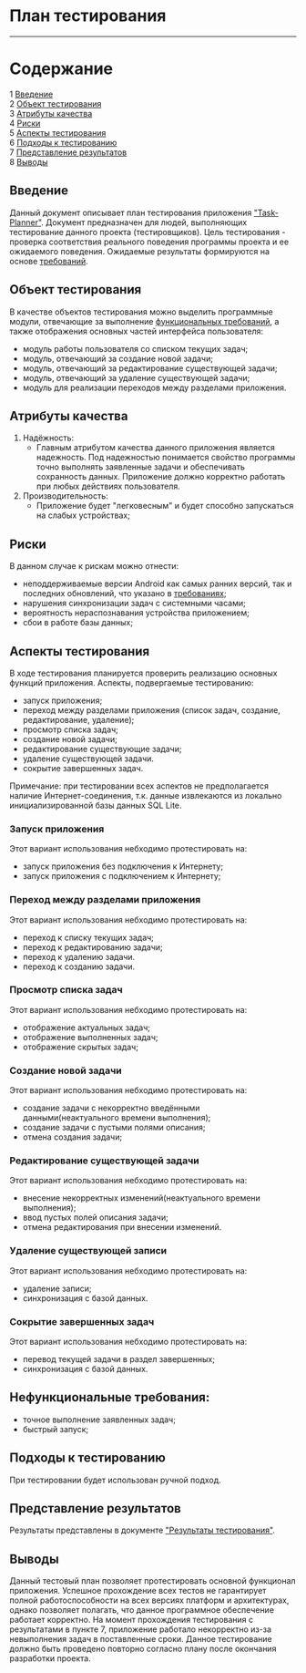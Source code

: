 # План тестирования
---

# Содержание
1 [Введение](#introduction)  
2 [Объект тестирования](#items)  
3 [Атрибуты качества](#quality)  
4 [Риски](#risk)  
5 [Аспекты тестирования](#features)  
6 [Подходы к тестированию](#approach)  
7 [Представление результатов](#pass)  
8 [Выводы](#conclusion)

<a name="introduction"/>

## Введение

Данный документ описывает план тестирования приложения ["Task-Planner"](https://github.com/sasha451/Task-Planner). Документ предназначен для людей, выполняющих тестирование данного проекта (тестировщиков). Цель тестирования - проверка соответствия реального поведения программы проекта и ее ожидаемого поведения. Ожидаемые результаты формируются на основе [требований](https://github.com/sasha451/Task-Planner/blob/master/Documents/SRS.md).

<a name="items"/>

## Объект тестирования

В качестве объектов тестирования можно выделить программные модули, отвечающие за выполнение [функциональных требований](https://github.com/sasha451/Task-Planner/blob/master/Documents/SRS.md#functional_requirements), а также отображения основных частей интерфейса пользователя:

* модуль работы пользователя со списком текущих задач;
* модуль, отвечающий за создание новой задачи;
* модуль, отвечающий за редактирование существующей задачи;
* модуль, отвечающий за удаление существующей задачи;
* модуль для реализации переходов между разделами приложения. 

<a name="quality"/>

## Атрибуты качества

1. Надёжность:
    - Главным атрибутом качества данного приложения является надежность. Под надежностью понимается свойство программы точно выполнять заявленные задачи и обеспечивать сохранность данных. Приложение должно корректно работать при любых действиях пользователя.
2. Производительность:
    - Приложение будет "легковесным" и будет способно запускаться на слабых устройствах;

<a name="risk"/>

## Риски

В данном случае к рискам можно отнести:
* неподдерживаемые версии Android как самых ранних версий, так и последних обновлений, что указано в [требованиях](https://github.com/sasha451/Task-Planner/blob/master/Documents/SRS.md#assumptions_and_dependencies);
* нарушения синхронизации задач с системными часами;
* вероятность нераспознавания устройства приложением;
* сбои в работе базы данных;
<a name="features"/>

## Аспекты тестирования

В ходе тестирования планируется проверить реализацию основных функций приложения. Аспекты, подвергаемые тестированию: 
* запуск приложения;
* переход между разделами приложения (список задач, создание, редактирование, удаление);
* просмотр списка задач;
* создание новой задачи;
* редактирование существующие задачи;
* удаление существующей задачи.
* cокрытие завершенных задач.

Примечание: при тестировании всех аспектов не предполагается наличие Интернет-соединения, т.к. данные извлекаются из локально инициализированной базы данных SQL Lite.

### Запуск приложения
Этот вариант использования небходимо протестировать на:
* запуск приложения без подключения к Интернету;
* запуск приложения с подключением к Интернету;


### Переход между разделами приложения
Этот вариант использования небходимо протестировать на:
* переход к списку текущих задач;
* переход к редактированию задачи;
* переход к удалению задачи.
* переход к созданию задачи.

### Просмотр списка задач
Этот вариант использования небходимо протестировать на:
* отображение актуальных задач;
* отображение выполненных задач;
* отображение скрытых задач;

### Создание новой задачи
Этот вариант использования небходимо протестировать на:
* создание задачи с некорректно введёнными данными(неактуального времени выполнения);
* создание задачи с пустыми полями описания;
* отмена создания задачи;

### Редактирование существующей задачи
Этот вариант использования небходимо протестировать на:
* внесение некорректных изменений(неактуального времени выполнения);
* ввод пустых полей описания задачи;
* отмена редактирования при внесении изменений.

### Удаление существующей записи
Этот вариант использования небходимо протестировать на:
* удаление записи;
* синхронизация с базой данных.

### Сокрытие завершенных задач
Этот вариант использования небходимо протестировать на:
* перевод текущей задачи в раздел завершенных;
* синхронизация с базой данных.

## Нефункциональные требования:
* точное выполнение заявленных задач;
* быстрый запуск;

<a name="approach"/>

## Подходы к тестированию

При тестировании будет использован ручной подход.

<a name="pass"/>

## Представление результатов

Результаты представлены  в документе ["Результаты тестирования"](https://github.com/s1ovak/PhoneShop/blob/master/Testing/TestResults.md).

<a name="conclusion"/>

## Выводы

Данный тестовый план позволяет протестировать основной функционал приложения. Успешное прохождение всех тестов не гарантирует полной работоспособности на всех версиях платформ и архитектурах, однако позволяет полагать, что данное программное обеспечение работает корректно. На момент прохождения тестирования с результатами в пункте 7, приложение работало некорректно из-за невыполнения задач в поставленные сроки. Данное тестирование должно быть проведено повторно согласно плану после окончания разработки проекта.
